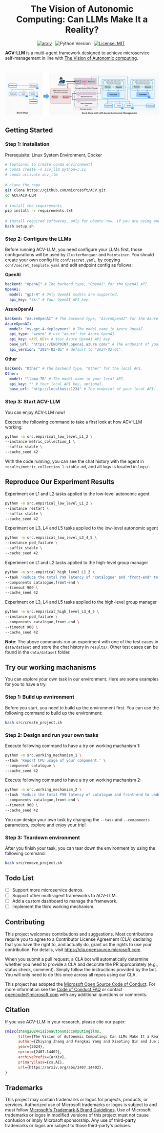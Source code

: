 <h1 align="center">
    <b>The Vision of Autonomic Computing: Can LLMs Make It a Reality?</b>
</h1>

<div align="center">

[![arxiv](https://img.shields.io/badge/Paper-arXiv:2407.14402-b31b1b.svg)](https://arxiv.org/abs/2407.14402)&ensp;
![Python Version](https://img.shields.io/badge/Python-3776AB?&logo=python&logoColor=white-blue&label=3.9%20%7C%203.10%20%7C%203.11)&ensp;
[![License: MIT](https://img.shields.io/badge/License-MIT-yellow.svg)](https://opensource.org/licenses/MIT)&ensp;

</div>

**ACV-LLM** is a multi-agent framework designed to achieve microservice self-management in line with [The Vision of Autonomic computing](https://ieeexplore.ieee.org/abstract/document/1160055).

<h1 align="center">
    <!-- <img src="assets/two-level-architecture.png" width=500/>  -->
    <img src="assets/framework.png">
</h1>

## Getting Started

### Step 1: Installation
Prerequisite: Linux System Environment, Docker

```bash
# [optional to create conda environment]
# conda create -n acv_llm python=3.11
# conda activate acv_llm

# clone the repo
git clone https://github.com/microsoft/ACV.git
cd ACV/ACV-LLM

# install the requirements
pip install -r requirements.txt

# install required softwares, only for Ubuntu now, if you are using another system, please see setup.sh to get details
bash setup.sh
```

### Step 2: Configure the LLMs
Before running ACV-LLM, you need configure your LLMs first, those configurations will be used by `ClusterMangaer` and `Maintainer`. You should create your own config file `conf/secret.yaml`, by copying `conf/secret_template.yaml` and edit endpoint config as follows:

**OpenAI**
```yaml
backend: "OpenAI" # The backend type, "OpenAI" for the OpenAI API.
OpenAI:
  model: "gpt-4" # Only OpenAI models are supported.
  api_key: "sk-" # Your OpenAI API key.
```

**AzureOpenAI**
```yaml
backend: "AzureOpenAI" # The backend type, "AzureOpenAI" for the Azure OpenAI API.
AzureOpenAI:
  model: "my-gpt-4-deployment" # The model name in Azure OpenAI.
  api_type: "azure" # use "azure" for Azure OpenAI.
  api_key: <API_KEY> # Your Azure OpenAI API key.
  base_url: "https://ENDPOINT.openai.azure.com/" # The endpoint of your Azure OpenAI API.
  api_version: "2024-02-01" # default to "2024-02-01".
```

**Other**
```yaml
backend: "Other" # The backend type, "Other" for the local API.
Other:
  model: "llama-7B" # The model name in your local API.
  api_key: "" # Your local API key, optional.
  base_url: "http://localhost:1234" # The endpoint of your local API.
```

### Step 3: Start ACV-LLM
You can enjoy ACV-LLM now!

Execute the following command to take a first look at how ACV-LLM working:
```bash
python -m src.empirical_low_level_L1_2 \
--instance metric_collection_1 \
--suffix stable \
--cache_seed 42
```
With the code running, you can see the chat history with the agent in `results/metric_collection_1-stable.md`, and all logs is located in `logs/`.

## Reproduce Our Experiment Results

Experiment on L1 and L2 tasks applied to the low-level autonomic agent

```bash
python -m src.empirical_low_level_L1_2 \
--instance restart \
--suffix stable \
--cache_seed 42
```

Experiment on L3, L4 and L5 tasks applied to the low-level autonomic agent
```bash
python -m src.empirical_low_level_L3_4_5 \
--instance pod_failure \
--suffix stable \
--cache_seed 42
```

Experiment on L1 and L2 tasks applied to the high-level group manager
```bash
python -m src.empirical_high_level_L1_2 \
--task 'Reduce the total P99 latency of "catalogue" and "front-end" to under 400 ms.' \
--components catalogue,front-end \
--timeout 900 \
--cache_seed 42
```

Experiment on L3, L4 and L5 tasks applied to the high-level group manager
```bash
python -m src.empirical_high_level_L3_4_5 \
--instance pod_failure \
--components catalogue,front-end \
--timeout 900 \
--cache_seed 42
```

**Note:** The above commands run an experiment with one of the test cases in `data/dataset` and store the chat history in `results/`. Other test cases can be found in the `data/dataset` folder.

## Try our working machanisms

You can explore your own task in our environment. Here are some examples for you to have a try.

### Step 1: Build up evnironment
Before you start, you need to build up the environment first. You can use the following command to build up the environment:
```bash
bash src/create_project.sh
```

### Step 2: Design and run your own tasks

Execute following command to have a try on working machanism 1:
```bash
python -m src.working_mechanism_1 \
--task 'Report CPU usage of your component.' \
--component catalogue \
--cache_seed 42
```

Execute following command to have a try on working machanism 2:
```bash
python -m src.working_mechanism_2 \
--task 'Reduce the total P99 latency of catalogue and front-end to under 400 ms.' \
--components catalogue,front-end \
--timeout 900 \
--cache_seed 42
```

You can design your own task by changing the `--task` and `--components` parameters, explore and enjoy your trip!
### Step 3: Teardown environment
After you finish your task, you can tear down the environment by using the following command:
```bash
bash src/remove_project.sh
```

## Todo List
- [ ] Support more microservice demos.
- [ ] Support other multi-agent frameworks to ACV-LLM.
- [ ] Add a custom dashboard to manage the framework.
- [ ] Implement the third working mechanism.

## Contributing

This project welcomes contributions and suggestions.  Most contributions require you to agree to a
Contributor License Agreement (CLA) declaring that you have the right to, and actually do, grant us
the rights to use your contribution. For details, visit https://cla.opensource.microsoft.com.

When you submit a pull request, a CLA bot will automatically determine whether you need to provide
a CLA and decorate the PR appropriately (e.g., status check, comment). Simply follow the instructions
provided by the bot. You will only need to do this once across all repos using our CLA.

This project has adopted the [Microsoft Open Source Code of Conduct](https://opensource.microsoft.com/codeofconduct/).
For more information see the [Code of Conduct FAQ](https://opensource.microsoft.com/codeofconduct/faq/) or
contact [opencode@microsoft.com](mailto:opencode@microsoft.com) with any additional questions or comments.

## Citation

If you use ACV-LLM in your research, please cite our paper:
```BibTex
@misc{zhang2024visionautonomiccomputingllms,
      title={The Vision of Autonomic Computing: Can LLMs Make It a Reality?}, 
      author={Zhiyang Zhang and Fangkai Yang and Xiaoting Qin and Jue Zhang and Qingwei Lin and Gong Cheng and Dongmei Zhang and Saravan Rajmohan and Qi Zhang},
      year={2024},
      eprint={2407.14402},
      archivePrefix={arXiv},
      primaryClass={cs.AI},
      url={https://arxiv.org/abs/2407.14402}, 
}
```

## Trademarks

This project may contain trademarks or logos for projects, products, or services. Authorized use of Microsoft trademarks or logos is subject to and must follow [Microsoft's Trademark & Brand Guidelines](https://www.microsoft.com/en-us/legal/intellectualproperty/trademarks/usage/general).
Use of Microsoft trademarks or logos in modified versions of this project must not cause confusion or imply Microsoft sponsorship.
Any use of third-party trademarks or logos are subject to those third-party's policies.
